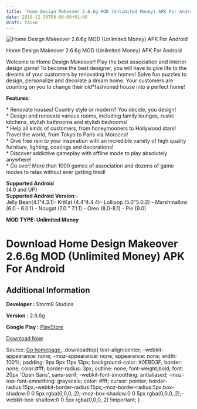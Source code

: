 ```yaml
---
title: 'Home Design Makeover 2.6.6g MOD (Unlimited Money) APK For Android'
date: 2019-12-30T09:00:00+01:00
draft: false
---
```


![Home Design Makeover 2.6.6g MOD (Unlimited Money) APK For Android](https://i0.wp.com/apkhome.net/wp-content/uploads/2019/11/Home-Design-Makeover-2.png "Home Design Makeover 2.6.6g MOD (Unlimited Money) APK For Android")

  

Home Design Makeover 2.6.6g MOD (Unlimited Money) APK For Android

Welcome to Home Design Makeover! Play the best association and interior design game! To become the best designer, you will have to give life to the dreams of your customers by renovating their homes! Solve fun puzzles to design, personalize and decorate a dream home. Your customers are counting on you to change their old\*fashioned house into a perfect home!

**Features:**

\* Renovate houses! Country style or modern? You decide, you design!  
\* Design and renovate various rooms, including family lounges, rustic kitchens, stylish bathrooms and stylish bedrooms!  
\* Help all kinds of customers, from honeymooners to Hollywood stars! Travel the world, from Tokyo to Paris via Morocco!  
\* Give free rein to your inspiration with an incredible variety of high quality furniture, lighting, coatings and decorations!  
\* Discover addictive gameplay with offline mode to play absolutely anywhere!  
\* Go over! More than 1000 games of association and dozens of game modes to relax without ever getting tired!

**Supported Android**  
{4.0 and UP}  
**Supported Android Version**:-  
Jelly Bean(4.1"4.3.1)- KitKat (4.4"4.4.4)- Lollipop (5.0"5.0.2) - Marshmallow (6.0 - 6.0.1) - Nougat (7.0 " 7.1.1) - Oreo (8.0-8.1) - Pie (9.0)

**MOD TYPE: Unlimited Money**

Download Home Design Makeover 2.6.6g MOD (Unlimited Money) APK For Android
==========================================================================

Additional Information
----------------------

**Developer :** Storm8 Studios

**Version :** 2.6.6g

**Google Play :** [PlayStore](https://play.google.com/store/apps/details?id=in.loop.hdmakeover)

  

[Download Now](https://store4app.co/post/home-design-makeover-2-6-6g-mod-unlimited-money-apk-for-android_1574000254)

  
Source: [Go homepage.](https://store4app.co/post/home-design-makeover-2-6-6g-mod-unlimited-money-apk-for-android_1574000254) .downloadtop{ text-align:center; -webkit-appearance: none; -moz-appearance: none; appearance: none; width: 100%; padding: 9px 9px 11px 13px; background-color: #0EBD3F; border: none; color:#fff; border-radius: 3px; outline: none; font-weight;bold; font: 20px 'Open Sans', sans-serif; -webkit-font-smoothing: antialiased; -moz-osx-font-smoothing: grayscale; color: #fff; cursor: pointer; border-radius:15px;-webkit-border-radius:15px;-moz-border-radius:5px;box-shadow:0 0 5px rgba(0,0,0,.2);-moz-box-shadow:0 0 5px rgba(0,0,0,.2);-webkit-box-shadow:0 0 5px rgba(0,0,0,.2) !important; }